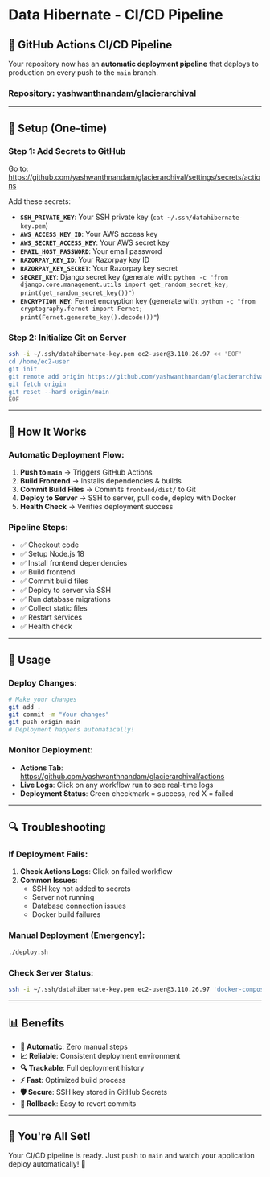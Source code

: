 # Data Hibernate - CI/CD Pipeline

## 🚀 GitHub Actions CI/CD Pipeline

Your repository now has an **automatic deployment pipeline** that deploys to production on every push to the `main` branch.

### **Repository**: [yashwanthnandam/glacierarchival](https://github.com/yashwanthnandam/glacierarchival)

---

## 🔧 Setup (One-time)

### **Step 1: Add Secrets to GitHub**
Go to: https://github.com/yashwanthnandam/glacierarchival/settings/secrets/actions

Add these secrets:
- **`SSH_PRIVATE_KEY`**: Your SSH private key (`cat ~/.ssh/datahibernate-key.pem`)
- **`AWS_ACCESS_KEY_ID`**: Your AWS access key
- **`AWS_SECRET_ACCESS_KEY`**: Your AWS secret key  
- **`EMAIL_HOST_PASSWORD`**: Your email password
- **`RAZORPAY_KEY_ID`**: Your Razorpay key ID
- **`RAZORPAY_KEY_SECRET`**: Your Razorpay key secret
- **`SECRET_KEY`**: Django secret key (generate with: `python -c "from django.core.management.utils import get_random_secret_key; print(get_random_secret_key())"`)
- **`ENCRYPTION_KEY`**: Fernet encryption key (generate with: `python -c "from cryptography.fernet import Fernet; print(Fernet.generate_key().decode())"`)

### **Step 2: Initialize Git on Server**
```bash
ssh -i ~/.ssh/datahibernate-key.pem ec2-user@3.110.26.97 << 'EOF'
cd /home/ec2-user
git init
git remote add origin https://github.com/yashwanthnandam/glacierarchival.git
git fetch origin
git reset --hard origin/main
EOF
```

---

## 🎯 How It Works

### **Automatic Deployment Flow:**
1. **Push to `main`** → Triggers GitHub Actions
2. **Build Frontend** → Installs dependencies & builds
3. **Commit Build Files** → Commits `frontend/dist/` to Git
4. **Deploy to Server** → SSH to server, pull code, deploy with Docker
5. **Health Check** → Verifies deployment success

### **Pipeline Steps:**
- ✅ Checkout code
- ✅ Setup Node.js 18
- ✅ Install frontend dependencies
- ✅ Build frontend
- ✅ Commit build files
- ✅ Deploy to server via SSH
- ✅ Run database migrations
- ✅ Collect static files
- ✅ Restart services
- ✅ Health check

---

## 🚀 Usage

### **Deploy Changes:**
```bash
# Make your changes
git add .
git commit -m "Your changes"
git push origin main
# Deployment happens automatically!
```

### **Monitor Deployment:**
- **Actions Tab**: https://github.com/yashwanthnandam/glacierarchival/actions
- **Live Logs**: Click on any workflow run to see real-time logs
- **Deployment Status**: Green checkmark = success, red X = failed

---

## 🔍 Troubleshooting

### **If Deployment Fails:**
1. **Check Actions Logs**: Click on failed workflow
2. **Common Issues**:
   - SSH key not added to secrets
   - Server not running
   - Database connection issues
   - Docker build failures

### **Manual Deployment (Emergency):**
```bash
./deploy.sh
```

### **Check Server Status:**
```bash
ssh -i ~/.ssh/datahibernate-key.pem ec2-user@3.110.26.97 'docker-compose -f docker-compose.production.yml ps'
```

---

## 📊 Benefits

- **🔄 Automatic**: Zero manual steps
- **📈 Reliable**: Consistent deployment environment
- **🔍 Trackable**: Full deployment history
- **⚡ Fast**: Optimized build process
- **🛡️ Secure**: SSH key stored in GitHub Secrets
- **🔄 Rollback**: Easy to revert commits

---

## 🎉 You're All Set!

Your CI/CD pipeline is ready. Just push to `main` and watch your application deploy automatically! 🚀